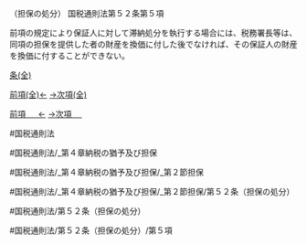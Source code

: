 （担保の処分）
国税通則法第５２条第５項

前項の規定により保証人に対して滞納処分を執行する場合には、税務署長等は、同項の担保を提供した者の財産を換価に付した後でなければ、その保証人の財産を換価に付することができない。

[条(全)](国税通則法＿＿＿＿＿第５２条_.md)

[前項(全)←](国税通則法＿＿＿＿＿第５２条第４項_.md)    [→次項(全)](国税通則法＿＿＿＿＿第５２条第６項_.md)

[前項 　 ←](国税通則法＿＿＿＿＿第５２条第４項.md)    [→次項 　 ](国税通則法＿＿＿＿＿第５２条第６項.md)



#国税通則法

#国税通則法/_第４章納税の猶予及び担保

#国税通則法/_第４章納税の猶予及び担保/_第２節担保

#国税通則法/_第４章納税の猶予及び担保/_第２節担保/第５２条（担保の処分）

#国税通則法/第５２条（担保の処分）

#国税通則法/第５２条（担保の処分）/第５項

